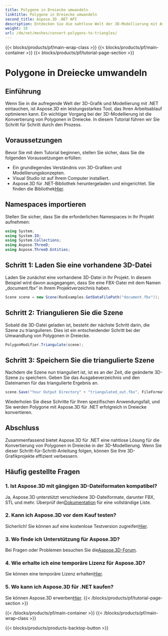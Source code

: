 ```yaml
---
title: Polygone in Dreiecke umwandeln
linktitle: Polygone in Dreiecke umwandeln
second_title: Aspose.3D .NET API
description: Entdecken Sie die nahtlose Welt der 3D-Modellierung mit Aspose.3D für .NET. Mit unserer Schritt-für-Schritt-Anleitung können Sie Polygone ganz einfach in Dreiecke umwandeln. Laden Sie jetzt Ihre kostenlose Testversion herunter!
weight: 10
url: /de/net/meshes/convert-polygons-to-triangles/
---
```


{{< blocks/products/pf/main-wrap-class >}}
{{< blocks/products/pf/main-container >}}
{{< blocks/products/pf/tutorial-page-section >}}

# Polygone in Dreiecke umwandeln

## Einführung
Wenn Sie in die aufregende Welt der 3D-Grafik und Modellierung mit .NET eintauchen, ist Aspose.3D ein leistungsstarkes Tool, das Ihren Arbeitsablauf optimieren kann. Ein wichtiger Vorgang bei der 3D-Modellierung ist die Konvertierung von Polygonen in Dreiecke. In diesem Tutorial führen wir Sie Schritt für Schritt durch den Prozess.
## Voraussetzungen
Bevor Sie mit dem Tutorial beginnen, stellen Sie sicher, dass Sie die folgenden Voraussetzungen erfüllen:
- Ein grundlegendes Verständnis von 3D-Grafiken und Modellierungskonzepten.
- Visual Studio ist auf Ihrem Computer installiert.
-  Aspose.3D für .NET-Bibliothek heruntergeladen und eingerichtet. Sie finden die Bibliothek[Hier](https://releases.aspose.com/3d/net/).
## Namespaces importieren
Stellen Sie sicher, dass Sie die erforderlichen Namespaces in Ihr Projekt aufnehmen:
```csharp
using System;
using System.IO;
using System.Collections;
using Aspose.ThreeD;
using Aspose.ThreeD.Entities;
```
## Schritt 1: Laden Sie eine vorhandene 3D-Datei
Laden Sie zunächst eine vorhandene 3D-Datei in Ihr Projekt. In diesem Beispiel wird davon ausgegangen, dass Sie eine FBX-Datei mit dem Namen „document.fbx“ in Ihrem Projektverzeichnis haben.
```csharp
Scene scene = new Scene(RunExamples.GetDataFilePath("document.fbx"));
```
## Schritt 2: Triangulieren Sie die Szene
Sobald die 3D-Datei geladen ist, besteht der nächste Schritt darin, die Szene zu triangulieren. Dies ist ein entscheidender Schritt bei der Umwandlung von Polygonen in Dreiecke.
```csharp
PolygonModifier.Triangulate(scene);
```
## Schritt 3: Speichern Sie die triangulierte Szene
Nachdem die Szene nun trianguliert ist, ist es an der Zeit, die geänderte 3D-Szene zu speichern. Geben Sie das Ausgabeverzeichnis und den Dateinamen für das triangulierte Ergebnis an.
```csharp
scene.Save("Your Output Directory" + "triangulated_out.fbx", FileFormat.FBX7400ASCII);
```
Wiederholen Sie diese Schritte für Ihren spezifischen Anwendungsfall, und Sie werden Polygone mit Aspose.3D für .NET erfolgreich in Dreiecke konvertieren.
## Abschluss
Zusammenfassend bietet Aspose.3D für .NET eine nahtlose Lösung für die Konvertierung von Polygonen in Dreiecke in der 3D-Modellierung. Wenn Sie dieser Schritt-für-Schritt-Anleitung folgen, können Sie Ihre 3D-Grafikprojekte effizient verbessern.
## Häufig gestellte Fragen
### 1. Ist Aspose.3D mit gängigen 3D-Dateiformaten kompatibel?
 Ja, Aspose.3D unterstützt verschiedene 3D-Dateiformate, darunter FBX, STL und mehr. Überprüf den[Dokumentation](https://reference.aspose.com/3d/net/) für eine vollständige Liste.
### 2. Kann ich Aspose.3D vor dem Kauf testen?
 Sicherlich! Sie können auf eine kostenlose Testversion zugreifen[Hier](https://releases.aspose.com/).
### 3. Wo finde ich Unterstützung für Aspose.3D?
 Bei Fragen oder Problemen besuchen Sie die[Aspose.3D-Forum](https://forum.aspose.com/c/3d/18).
### 4. Wie erhalte ich eine temporäre Lizenz für Aspose.3D?
 Sie können eine temporäre Lizenz erhalten[Hier](https://purchase.aspose.com/temporary-license/).
### 5. Wo kann ich Aspose.3D für .NET kaufen?
 Sie können Aspose.3D erwerben[Hier](https://purchase.aspose.com/buy).
{{< /blocks/products/pf/tutorial-page-section >}}

{{< /blocks/products/pf/main-container >}}
{{< /blocks/products/pf/main-wrap-class >}}

{{< blocks/products/products-backtop-button >}}
